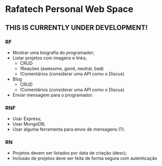 # Rafatech Personal Web Space

## THIS IS CURRENTLY UNDER DEVELOPMENT!

### RF

* Mostrar uma biografia do programador;
* Listar projetos com imagens e links;
  * CRUD
  * !Reações (awesome, good, neutral, bad)
  * !Comentários (considerar uma API como o Discus)
* Blog
  * CRUD
  * !Comentários (considerar uma API como o Discus)
* Enviar mensagem para o programador.

### RNF

* Usar Express;
* Usar MongoDB;
* Usar alguma ferramenta para envio de mensagens (?).

### RN

* Projetos devem ser listados por data de criação (desc);
* Inclusão de projetos deve ser feita de forma segura com autenticação